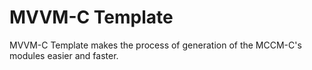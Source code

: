 # MVVM-C Template

MVVM-C Template makes the process of generation of the MCCM-C's modules easier and faster.

